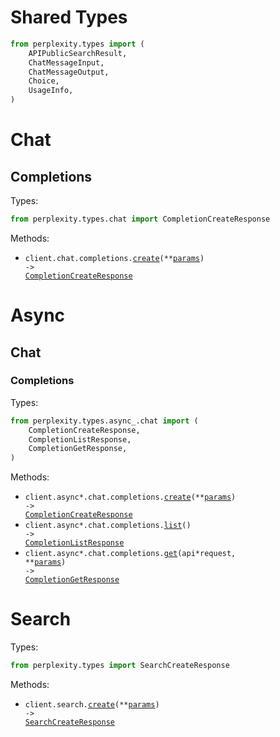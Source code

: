 # Shared Types

```python
from perplexity.types import (
    APIPublicSearchResult,
    ChatMessageInput,
    ChatMessageOutput,
    Choice,
    UsageInfo,
)
```

# Chat

## Completions

Types:

```python
from perplexity.types.chat import CompletionCreateResponse
```

Methods:

- <code title="post /chat/completions">client.chat.completions.<a href="./src/perplexity/resources/chat/completions.py">create</a>(\*\*<a href="src/perplexity/types/chat/completion_create_params.py">params</a>) -> <a href="./src/perplexity/types/chat/completion_create_response.py">CompletionCreateResponse</a></code>

# Async

## Chat

### Completions

Types:

```python
from perplexity.types.async_.chat import (
    CompletionCreateResponse,
    CompletionListResponse,
    CompletionGetResponse,
)
```

Methods:

- <code title="post /async/chat/completions">client.async*.chat.completions.<a href="./src/perplexity/resources/async*/chat/completions.py">create</a>(\*\*<a href="src/perplexity/types/async_/chat/completion_create_params.py">params</a>) -> <a href="./src/perplexity/types/async_/chat/completion_create_response.py">CompletionCreateResponse</a></code>
- <code title="get /async/chat/completions">client.async*.chat.completions.<a href="./src/perplexity/resources/async*/chat/completions.py">list</a>() -> <a href="./src/perplexity/types/async_/chat/completion_list_response.py">CompletionListResponse</a></code>
- <code title="get /async/chat/completions/{api_request}">client.async*.chat.completions.<a href="./src/perplexity/resources/async*/chat/completions.py">get</a>(api*request, \*\*<a href="src/perplexity/types/async*/chat/completion*get_params.py">params</a>) -> <a href="./src/perplexity/types/async*/chat/completion_get_response.py">CompletionGetResponse</a></code>

# Search

Types:

```python
from perplexity.types import SearchCreateResponse
```

Methods:

- <code title="post /search">client.search.<a href="./src/perplexity/resources/search.py">create</a>(\*\*<a href="src/perplexity/types/search_create_params.py">params</a>) -> <a href="./src/perplexity/types/search_create_response.py">SearchCreateResponse</a></code>
